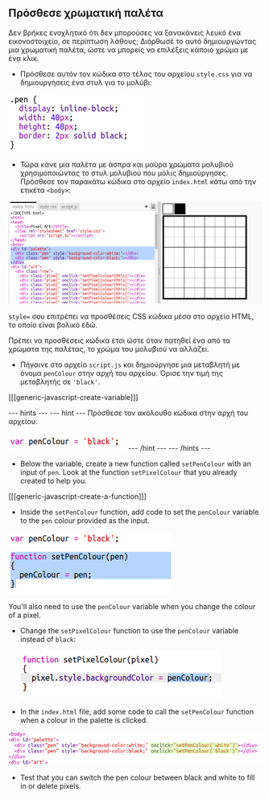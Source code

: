 ## Πρόσθεσε χρωματική παλέτα

Δεν βρήκες ενοχλητικό ότι δεν μπορούσες να ξανακάνεις λευκό ένα εικονοστοιχείο, σε περίπτωση λάθους; Διόρθωσέ το αυτό δημιουργώντας μια χρωματική παλέτα, ώστε να μπορείς να επιλέξεις κάποιο χρώμα με ένα κλικ.

+ Πρόσθεσε αυτόν τον κώδικα στο τέλος του αρχείου `style.css` για να δημιουργήσεις ένα στυλ για το μολύβι:

![screenshot](images/pixel-art-pen.png)

+ Τώρα κάνε μια παλέτα με άσπρα και μαύρα χρώματα μολυβιού χρησιμοποιώντας το στυλ μολυβιού που μόλις δημιούργησες. Πρόσθεσε τον παρακάτω κώδικα στο αρχείο `index.html` κάτω από την ετικέτα `<body>`:

![screenshot](images/pixel-art-palette.png)

`style=` σου επιτρέπει να προσθέσεις CSS κώδικα μέσα στο αρχείο HTML, το οποίο είναι βολικό εδώ.

Πρέπει να προσθέσεις κώδικα έτσι ώστε όταν πατηθεί ένα από τα χρώματα της παλέτας, το χρώμα του μολυβιού να αλλάζει.

+ Πήγαινε στο αρχείο `script.js` και δημιούργησε μια μεταβλητή με όνομα `penColour` στην αρχή του αρχείου. Όρισε την τιμή της μεταβλητής σε `'black'`.

[[[generic-javascript-create-variable]]]

\--- hints \--- \--- hint \--- Πρόσθεσε τον ακόλουθο κώδικα στην αρχή του αρχείου:

![screenshot](images/pixel-art-pencolour.png) \--- /hint \--- \--- /hints \---

+ Below the variable, create a new function called `setPenColour` with an input of `pen`. Look at the function `setPixelColour` that you already created to help you.

[[[generic-javascript-create-a-function]]]

+ Inside the `setPenColour` function, add code to set the `penColour` variable to the `pen` colour provided as the input.

![screenshot](images/pixel-art-set-pen.png)

You'll also need to use the `penColour` variable when you change the colour of a pixel.

+ Change the `setPixelColour` function to use the `penColour` variable instead of `black`:
    
    ![screenshot](images/pixel-art-use-pen.png)

+ In the `index.html` file, add some code to call the `setPenColour` function when a colour in the palette is clicked.

![screenshot](images/pixel-art-palette-onclick.png)

+ Test that you can switch the pen colour between black and white to fill in or delete pixels.